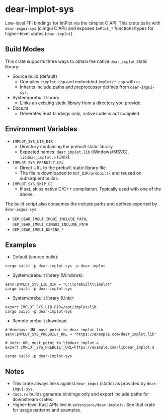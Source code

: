 # dear-implot-sys

Low-level FFI bindings for ImPlot via the cimplot C API. This crate pairs with `dear-imgui-sys` (cimgui C API) and exposes `ImPlot_*` functions/types for higher-level crates (`dear-implot`).

## Build Modes

This crate supports three ways to obtain the native `dear_implot` static library:

- Source build (default)
  - Compiles `cimplot.cpp` and embedded `implot/*.cpp` with `cc`.
  - Inherits include paths and preprocessor defines from `dear-imgui-sys`.
- System/prebuilt library
  - Links an existing static library from a directory you provide.
- Docs.rs
  - Generates Rust bindings only; native code is not compiled.

## Environment Variables

- `IMPLOT_SYS_LIB_DIR`
  - Directory containing the prebuilt static library.
  - Expected names: `dear_implot.lib` (Windows/MSVC), `libdear_implot.a` (Unix).
- `IMPLOT_SYS_PREBUILT_URL`
  - Direct URL to the prebuilt static library file.
  - The file is downloaded to `OUT_DIR/prebuilt/` and reused on subsequent builds.
- `IMPLOT_SYS_SKIP_CC`
  - If set, skips native C/C++ compilation. Typically used with one of the above.

The build script also consumes the include paths and defines exported by `dear-imgui-sys`:

- `DEP_DEAR_IMGUI_IMGUI_INCLUDE_PATH`, `DEP_DEAR_IMGUI_CIMGUI_INCLUDE_PATH`
- `DEP_DEAR_IMGUI_DEFINE_*`

## Examples

- Default (source build):
```
cargo build -p dear-implot-sys -p dear-implot
```

- System/prebuilt library (Windows):
```
$env:IMPLOT_SYS_LIB_DIR = "C:\\prebuilt\\implot"
cargo build -p dear-implot-sys
```

- System/prebuilt library (Unix):
```
export IMPLOT_SYS_LIB_DIR=/opt/implot/lib
cargo build -p dear-implot-sys
```

- Remote prebuilt download:
```
# Windows: URL must point to dear_implot.lib
$env:IMPLOT_SYS_PREBUILT_URL = "https://example.com/dear_implot.lib"

# Unix: URL must point to libdear_implot.a
export IMPLOT_SYS_PREBUILT_URL=https://example.com/libdear_implot.a

cargo build -p dear-implot-sys
```

## Notes

- This crate always links against `dear_imgui` (static) as provided by `dear-imgui-sys`.
- `docs.rs` builds generate bindings only and export include paths for downstream crates.
- Higher-level Rust APIs live in `extensions/dear-implot/`. See that crate for usage patterns and examples.
